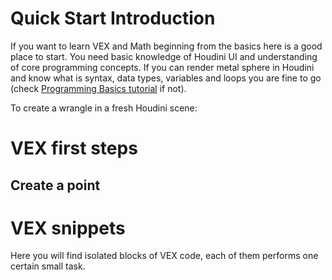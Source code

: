 # Quick Start Introduction
If you want to learn VEX and Math beginning from the basics here is a good place to start. You need basic knowledge of Houdini UI and understanding of core programming concepts. If you can render metal sphere in Houdini and know what is syntax, data types, variables and loops you are fine to go (check [Programming Basics tutorial](Programming-basics) if not).

To create a wrangle in a fresh Houdini scene:

# VEX first steps
## Create a point

# VEX snippets
Here you will find isolated blocks of VEX code, each of them performs one certain small task.  
